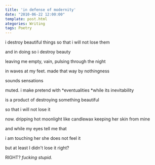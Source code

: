 ```yaml
---
title: 'in defense of modernity'
date: "2010-06-22 12:00:00"
template: post.html
ategories: Writing
tags: Poetry
---
```


i destroy beautiful things so that i will not lose them  
  
and in doing so i destroy beauty  
  
leaving me empty, vain, pulsing through the night  
  
in waves at my feet. made that way by nothingness  
  
sounds sensations  
  
muted. i make pretend with *eventualities *while its inevitability  
  
is a product of destroying something beautiful  
  
so that i will not lose it  
  
now. dripping hot moonlight like candlewax keeping her skin from mine  
  
and while my eyes tell me that  
  
i am touching her she does not feel it  
  
but at least I didn't lose it right?  
  
RIGHT? *fucking stupid.*